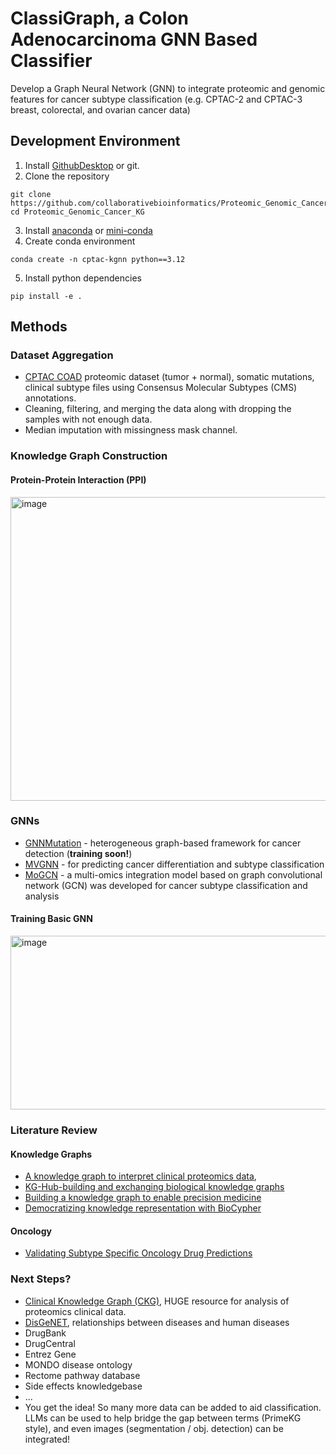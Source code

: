 # ClassiGraph, a Colon Adenocarcinoma GNN Based Classifier

Develop a Graph Neural Network (GNN) to integrate proteomic and genomic features for cancer subtype classification (e.g. CPTAC-2 and CPTAC-3 breast, colorectal, and ovarian cancer data)

## Development Environment

1. Install [GithubDesktop](https://desktop.github.com/download/) or git.
2. Clone the repository
```
git clone https://github.com/collaborativebioinformatics/Proteomic_Genomic_Cancer_KG.git
cd Proteomic_Genomic_Cancer_KG
```
3. Install [anaconda](https://www.anaconda.com/download) or [mini-conda](https://www.anaconda.com/docs/getting-started/miniconda/install)
4. Create conda environment
```
conda create -n cptac-kgnn python==3.12
```
5. Install python dependencies
```
pip install -e .
```

## Methods

### Dataset Aggregation

  - [CPTAC COAD](https://www.cancerimagingarchive.net/collection/cptac-coad/) proteomic dataset (tumor + normal), somatic mutations, clinical subtype files using Consensus Molecular Subtypes (CMS) annotations.
  - Cleaning, filtering, and merging the data along with dropping the samples with not enough data.
  - Median imputation with missingness mask channel.

### Knowledge Graph Construction

#### Protein-Protein Interaction (PPI)

<img width="658" height="486" alt="image" src="https://github.com/user-attachments/assets/9ed27c00-6981-4819-b48e-3ce099b5aeb7" />

### GNNs

  - [GNNMutation](https://github.com/nozlemozcan/GNNMutation/blob/main/data/README.md) - heterogeneous graph-based framework for cancer detection (**training soon!**)
  - [MVGNN](https://github.com/uta-smile/CD-MVGNN) - for predicting cancer differentiation and subtype classification
  - [MoGCN](https://github.com/Lifoof/MoGCN) - a multi-omics integration model based on graph convolutional network (GCN) was developed for cancer subtype classification and analysis 

#### Training Basic GNN

<img width="633" height="278" alt="image" src="https://github.com/user-attachments/assets/fe824b48-ae08-4024-a6e9-f7326442ac6a" />

### Literature Review

#### Knowledge Graphs

- [A knowledge graph to interpret clinical proteomics data](https://www.nature.com/articles/s41587-021-01145-6),
- [KG-Hub-building and exchanging biological knowledge graphs](https://pubmed.ncbi.nlm.nih.gov/37389415/)
- [Building a knowledge graph to enable precision medicine](https://www.nature.com/articles/s41597-023-01960-3)
- [Democratizing knowledge representation with BioCypher](https://www.nature.com/articles/s41587-023-01848-y)
  
#### Oncology
- [Validating Subtype Specific Oncology Drug Predictions](https://opendataknowl-b7u8178.slack.com/archives/C09HXSE7FAS/p1759341488941499)

### Next Steps?

- [Clinical Knowledge Graph (CKG)](https://ckg.readthedocs.io/en/latest/INTRO.html), HUGE resource for analysis of proteomics clinical data.
- [DisGeNET](https://disgenet.com/), relationships between diseases and human diseases
- DrugBank
- DrugCentral
- Entrez Gene
- MONDO disease ontology
- Rectome pathway database
- Side effects knowledgebase
- ...
- You get the idea! So many more data can be added to aid classification. LLMs can be used to help bridge the gap between terms (PrimeKG style), and even images (segmentation / obj. detection) can be integrated!
